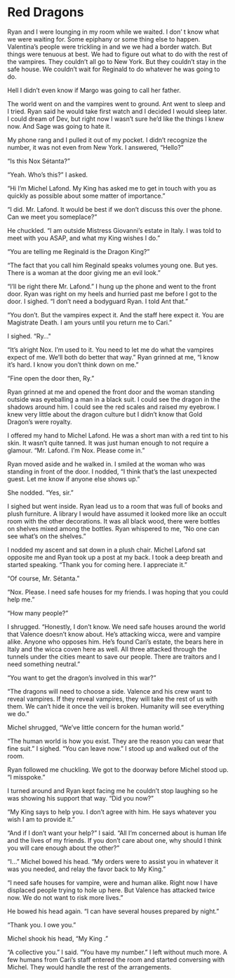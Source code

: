 # Red Dragons

Ryan and I were lounging in my room while we waited. I don’ t know what we were waiting for. Some epiphany or some thing else to happen. Valentina’s people were trickling in and we we had a border watch. But things were tenuous at best. We had to figure out what to do with the rest of the vampires. They couldn’t all go to New York. But they couldn’t stay in the safe house. We couldn’t wait for Reginald to do whatever he was going to do. 

Hell I didn’t even know if Margo was going to call her father. 

The world went on and the vampires went to ground. Ant went to sleep and I tried. Ryan said he would take first watch and I decided I would sleep later. I could dream of Dev, but right now I wasn’t sure he’d like the things I knew now. And Sage was going to hate it.

My phone rang and I pulled it out of my pocket. I didn’t recognize the number, it was not even from New York. I answered, “Hello?”

“Is this Nox Sétanta?”

“Yeah. Who’s this?” I asked.

“Hi I’m Michel Lafond. My King has asked me to get in touch with you as quickly as possible about some matter of importance.”

“I did. Mr. Lafond. It would be best if we don’t discuss this over the phone. Can we meet you someplace?”

He chuckled. “I am outside Mistress Giovanni’s estate in Italy. I was told to meet with you ASAP, and what my King wishes I do.”

“You are telling me Reginald is the Dragon King?”

“The fact that you call him Reginald speaks volumes young one. But yes. There is a woman at the door giving me an evil look.”

“I’ll be right there Mr. Lafond.” I hung up the phone and went to the front door. Ryan was right on my heels and hurried past me before I got to the door. I sighed. “I don’t need a bodyguard Ryan. I told Ant that.”

“You don’t. But the vampires expect it. And the staff here expect it. You are Magistrate Death. I am yours until you return me to Cari.”

I sighed. “Ry…"

“It’s alright Nox. I’m used to it. You need to let me do what the vampires expect of me. We’ll both do better that way.” Ryan grinned at me, “I know it’s hard. I know you don’t think down on me.”

“Fine open the door then, Ry.”

Ryan grinned at me and opened the front door and the woman standing outside was eyeballing a man in a black suit. I could see the dragon in the shadows around him. I could see the red scales and raised my eyebrow. I knew very little about the dragon culture but I didn’t know that Gold Dragon’s were royalty.

I offered my hand to Michel Lafond. He was a short man with a red tint to his skin. It wasn’t quite tanned. It was just human enough to not require a glamour. “Mr. Lafond. I’m Nox. Please come in.”

Ryan moved aside and he walked in. I smiled at the woman who was standing in front of the door. I nodded, “I think that’s the last unexpected guest. Let me know if anyone else shows up.”

She nodded. “Yes, sir.”

I sighed but went inside. Ryan lead us to a room that was full of books and plush furniture. A library I would have assumed it looked more like an occult room with the other decorations. It was all black wood, there were bottles on shelves mixed among the bottles. Ryan whispered to me, “No one can see what’s on the shelves.”

I nodded my ascent and sat down in a plush chair. Michel Lafond sat opposite me and Ryan took up a post at my back. I took a deep breath and started speaking. “Thank you for coming here. I appreciate it.”

“Of course, Mr. Sétanta.”

“Nox. Please. I need safe houses for my friends. I was hoping that you could help me.”

“How many people?”

I shrugged. “Honestly, I don’t know. We need safe houses around the world that Valence doesn’t know about. He’s attacking wicca, were and vampire alike. Anyone who opposes him. He’s found Cari’s estate, the bears here in Italy and the wicca coven here as well. All three attacked through the tunnels under the cities meant to save our people. There are traitors and I need something neutral.”

“You want to get the dragon’s involved in this war?”

“The dragons will need to choose a side. Valence and his crew want to reveal vampires. If they reveal vampires, they will take the rest of us with them. We can’t hide it once the veil is broken. Humanity will see everything we do.”

Michel shrugged, “We’ve little concern for the human world.”

“The human world is how you exist. They are the reason you can wear that fine suit.” I sighed. “You can leave now.” I stood up and walked out of the room.

Ryan followed me chuckling. We got to the doorway before Michel stood up. “I misspoke.”

I turned around and Ryan kept facing me he couldn’t stop laughing so he was showing his support that way. “Did you now?”

“My King says to help you. I don’t agree with him. He says whatever you wish I am to provide it.”

“And if I don’t want your help?” I said. “All I’m concerned about is human life and the lives of my friends. If you don’t care about one, why should I think you will care enough about the other?”

“I…” Michel bowed his head. “My orders were to assist you in whatever it was you needed, and relay the favor back to My King.”

“I need safe houses for vampire, were and human alike. Right now I have displaced people trying to hole up here. But Valence has attacked twice now. We do not want to risk more lives.”

He bowed his head again. “I can have several houses prepared by night.”

“Thank you. I owe you.”

Michel shook his head, “My King .”

“A collective you.” I said. “You have my number.” I left without much more. A few humans from Cari’s staff entered the room and started conversing with Michel. They would handle the rest of the arrangements.